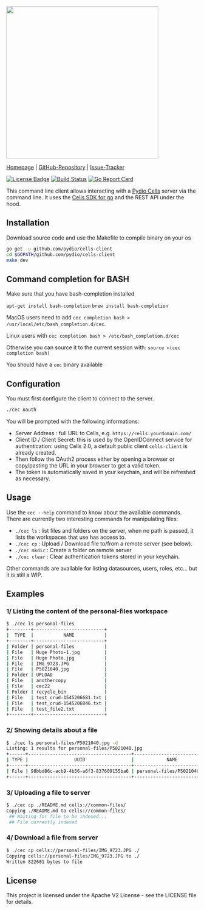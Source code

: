 <img src="https://github.com/pydio/cells/wiki/images/PydioCellsColor.png" width="400" />

[Homepage](https://pydio.com/) | [GitHub-Repository](https://github.com/pydio/cells-client) |
[Issue-Tracker](https://github.com/pydio/cells-client/issues)

[![License Badge](https://img.shields.io/badge/License-Apache2-blue.svg)](LICENSE)
[![Build Status](https://travis-ci.org/pydio/cells-client.svg?branch=master)](https://travis-ci.org/pydio/cells-client)
[![Go Report Card](https://goreportcard.com/badge/github.com/pydio/cells-client?rand=2)](https://goreportcard.com/report/github.com/pydio/cells-client)

This command line client allows interacting with a [Pydio Cells](https://github.com/pydio/cells) server via the command line. It uses the [Cells SDK for go](https://github.com/pydio/cells-sdk-go) and the REST API under the hood.

## Installation

Download source code and use the Makefile to compile binary on your os

```sh
go get -u github.com/pydio/cells-client
cd $GOPATH/github.com/pydio/cells-client
make dev
```

## Command completion for BASH

Make sure that you have bash-completion installed

`apt-get install bash-completion` `brew install bash-completion`

MacOS users need to add `cec completion bash > /usr/local/etc/bash_completion.d/cec`.

Linux users with `cec completion bash > /etc/bash_completion.d/cec`

Otherwise you can source it to the current session with:
`source <(cec completion bash)`

You should have a `cec` binary available

## Configuration

You must first configure the client to connect to the server.

```sh
./cec oauth
```

You will be prompted with the following informations:

- Server Address : full URL to Cells, e.g. `https://cells.yourdomain.com/`
- Client ID / Client Secret: this is used by the OpenIDConnect service for authentication: using Cells 2.0, a default public client `cells-client` is already created. 
- Then follow the OAuth2 process either by opening a browser or copy/pasting the URL in your browser to get a valid token.
- The token is automatically saved in your keychain, and will be refreshed as necessary.

## Usage

Use the `cec --help` command to know about the available commands. There are currently two interesting commands for manipulating files:

- `./cec ls` : list files and folders on the server, when no path is passed, it lists the workspaces that use has access to.
- `./cec cp` : Upload / Download file to/from a remote server (see below).
- `./cec mkdir` : Create a folder on remote server
- `./cec clear` : Clear authentication tokens stored in your keychain.

Other commands are available for listing datasources, users, roles, etc... but it is still a WIP.

## Examples

### 1/ Listing the content of the personal-files workspace

```sh
$ ./cec ls personal-files
+--------+--------------------------+
|  TYPE  |           NAME           |
+--------+--------------------------+
| Folder | personal-files           |
| File   | Huge Photo-1.jpg         |
| File   | Huge Photo.jpg           |
| File   | IMG_9723.JPG             |
| File   | P5021040.jpg             |
| Folder | UPLOAD                   |
| File   | anothercopy              |
| File   | cec22                    |
| Folder | recycle_bin              |
| File   | test_crud-1545206681.txt |
| File   | test_crud-1545206846.txt |
| File   | test_file2.txt           |
+--------+--------------------------+
```

### 2/ Showing details about a file

```sh
$ ./cec ls personal-files/P5021040.jpg -d
Listing: 1 results for personal-files/P5021040.jpg
+------+--------------------------------------+-----------------------------+--------+------------+
| TYPE |                 UUID                 |            NAME             |  SIZE  |  MODIFIED  |
+------+--------------------------------------+-----------------------------+--------+------------+
| File | 98bbd86c-acb9-4b56-a6f3-837609155ba6 | personal-files/P5021040.jpg | 3.1 MB | 5 days ago |
+------+--------------------------------------+-----------------------------+--------+------------+

```

### 3/ Uploading a file to server

```sh
$ ./cec cp ./README.md cells://common-files/
Copying ./README.md to cells://common-files/
 ## Waiting for file to be indexed...
 ## File correctly indexed
```

### 4/ Download a file from server

```sh
$ ./cec cp cells://personal-files/IMG_9723.JPG ./
Copying cells://personal-files/IMG_9723.JPG to ./
Written 822601 bytes to file
```

## License

This project is licensed under the Apache V2 License - see the LICENSE file for details.
